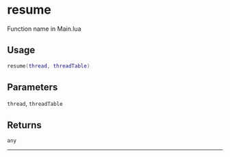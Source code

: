 # resume
Function name in Main.lua
## Usage
```lua
resume(thread, threadTable)
```
## Parameters
`thread`, `threadTable`
## Returns
`any`

---